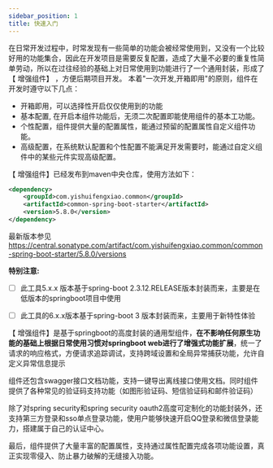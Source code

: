 ```yaml
---
sidebar_position: 1
title: 快速入门
---
```


在日常开发过程中，时常发现有一些简单的功能会被经常使用到，又没有一个比较好用的功能集合，因此在开发项目是需要反复配置，造成了大量不必要的重复性简单劳动，所以在过往经验的基础上对日常使用到功能进行了一个通用封装，形成了【 增强组件】 ，方便后期项目开发。 本着"一次开发,开箱即用"的原则，组件在开发时遵守以下几点：

- 开箱即用，可以选择性开启仅仅使用到的功能
- 基本配置, 在开启本组件功能后，无须二次配置即能使用组件的基本工功能。
- 个性配置，组件提供大量的配置属性，能通过预留的配置属性自定义组件功能。
- 高级配置，在系统默认配置和个性配置不能满足开发需要时，能通过自定义组件中的某些元件实现高级配置。

【 增强组件】已经发布到maven中央仓库，使用方法如下：

```xml
<dependency>
    <groupId>com.yishuifengxiao.common</groupId>
    <artifactId>common-spring-boot-starter</artifactId>
    <version>5.8.0</version>
</dependency>
```

最新版本参见 https://central.sonatype.com/artifact/com.yishuifengxiao.common/common-spring-boot-starter/5.8.0/versions

**特别注意:**

- [ ] 此工具5.x.x 版本基于spring-boot 2.3.12.RELEASE版本封装而来，主要是在低版本的springboot项目中使用

- [ ] 此工具的6.x.x版本基于spring-boot  3 版本封装而来，主要用于新特性体验


【 增强组件】是基于springboot的高度封装的通用型组件，**在不影响任何原生功能的基础上根据日常使用习惯对springboot web进行了增强式功能扩展**，统一了请求的响应格式，方便请求追踪调试，支持跨域设置和全局异常捕获功能，允许自定义异常信息提示

组件还包含swagger接口文档功能，支持一键导出离线接口使用文档。同时组件提供了各种常见的验证码支持功能（如图形验证码、短信验证码和邮件验证码）

除了对spring security和spring security oauth2高度可定制化的功能封装外，还支持第三方登录和sso单点登录功能，使用户能够快速开启QQ登录和微信登录能力，搭建属于自己的认证中心。

最后，组件提供了大量丰富的配置属性，支持通过属性配置完成各项功能设置，真正实现零侵入、防止暴力破解的无缝接入功能。

